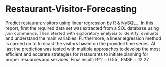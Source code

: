 # Restaurant-Visitor-Forecasting
Predict restaurant visitors using linear regression by R &amp; MySQL...
In this report, first the required data set was extracted from a SQL database using *join* commands. Then started with exploratory analysis to identify, evaluate and understand the main variables. Furthermore, a linear regression method is carried on to forecast the visitors based on the provided time series. At last the prediction was tested with multiple approaches to develop the most efficient and accurate strategies for restaurants to initiate planning for proper resources and services. 
Final result: R^2 = 0.55 , RMSE = 12.27
